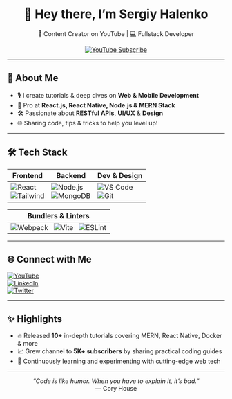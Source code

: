 <div align="center">
  <h1>👋 Hey there, I’m Sergiy Halenko</h1>
  <p>🔭 Content Creator on YouTube | 💻 Fullstack Developer</p>
  <p>
    <a href="https://www.youtube.com/@programmers_rest">
      <img src="https://img.shields.io/badge/YouTube-Subscribe-red?style=for-the-badge&logo=youtube&logoColor=white" alt="YouTube Subscribe"/>
    </a>
  </p>
</div>

---

## 🚀 About Me
- 🎙️ I create tutorials & deep dives on **Web & Mobile Development**  
- 🔧 Pro at **React.js, React Native, Node.js & MERN Stack**  
- 🛠️ Passionate about **RESTful APIs**, **UI/UX** & **Design**  
- 🌐 Sharing code, tips & tricks to help you level up!

---

## 🛠️ Tech Stack

| Frontend                        | Backend                 | Dev & Design        |
| ------------------------------- | ----------------------- | ------------------- |
| ![React](https://img.shields.io/badge/React-282C34?style=flat-square&logo=react) <br> ![Tailwind](https://img.shields.io/badge/TailwindCss-1a202c?style=flat-square&logo=tailwind-css) | ![Node.js](https://img.shields.io/badge/NodeJS-339933?style=flat-square&logo=node.js&logoColor=white) <br> ![MongoDB](https://img.shields.io/badge/MongoDB-47A248?style=flat-square&logo=mongodb&logoColor=white) | ![VS Code](https://img.shields.io/badge/VSCode-007ACC?style=flat-square&logo=visual-studio-code) <br> ![Git](https://img.shields.io/badge/Git-F05032?style=flat-square&logo=git&logoColor=white) |

| Bundlers & Linters                           |
| --------------------------------------------- |
| ![Webpack](https://img.shields.io/badge/Webpack-2C3A42?style=flat-square&logo=webpack) &nbsp; ![Vite](https://img.shields.io/badge/Vite-646CFF?style=flat-square&logo=vite&logoColor=white) &nbsp; ![ESLint](https://img.shields.io/badge/ESLint-4B32C3?style=flat-square&logo=eslint) |

---

## 🌐 Connect with Me
[![YouTube](https://img.shields.io/badge/YouTube-Subscribe-red?style=flat-square&logo=youtube&logoColor=white)](https://www.youtube.com/@programmers_rest)  
[![LinkedIn](https://img.shields.io/badge/LinkedIn-Sergiy-blue?style=flat-square&logo=linkedin&logoColor=white)](https://www.linkedin.com/in/your-profile)  
[![Twitter](https://img.shields.io/badge/Twitter-@yourhandle-1DA1F2?style=flat-square&logo=twitter&logoColor=white)](https://twitter.com/yourhandle)

---

## ✨ Highlights
- 🔥 Released **10+** in-depth tutorials covering MERN, React Native, Docker & more  
- 📈 Grew channel to **5K+ subscribers** by sharing practical coding guides  
- 🧠 Continuously learning and experimenting with cutting-edge web tech  

---

<p align="center">
  <em>“Code is like humor. When you have to explain it, it’s bad.”</em><br>
  ― Cory House
</p>
